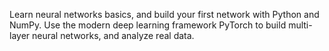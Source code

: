 Learn neural networks basics, and build your first network with Python and NumPy. Use the modern deep learning framework PyTorch to build multi-layer neural networks, and analyze real data.

